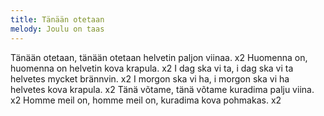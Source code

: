 ```yaml
---
title: Tänään otetaan
melody: Joulu on taas
---
```


Tänään otetaan, tänään 
otetaan helvetin paljon viinaa.
x2
Huomenna on, huomenna on 
helvetin kova krapula.
x2
I dag ska vi ta, i dag ska vi ta 
helvetes mycket brännvin.
x2
I morgon ska vi ha, i morgon 
ska vi ha helvetes kova krapula.
x2
Tänä võtame, tänä võtame 
kuradima palju viina. 
x2
Homme meil on, homme meil 
on, kuradima kova pohmakas.
x2

